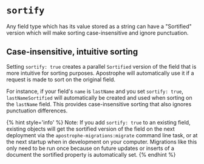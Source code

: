# `sortify`

Any field type which has its value stored as a string can have a "Sortified" version which will make sorting case-insensitive and ignore punctuation.

## Case-insensitive, intuitive sorting

Setting `sortify: true` creates a parallel `Sortified` version of the field that is more intuitive for sorting purposes. Apostrophe will automatically use it if a request is made to sort on the original field.

For instance, if your field's `name` is `lastName` and you set `sortify: true`, `lastNameSortified` will automatically be created and used when sorting on the `lastName` field. This provides case-insensitive sorting that also ignores punctuation differences.

{% hint style='info' %}
Note: If you add `sortify: true` to an existing field, existing objects will get the sortified version of the field on the next deployment via the `apostrophe-migrations:migrate` command line task, or at the next startup when in development on your computer. Migrations like this only need to be run once because on future updates or inserts of a document the sortified property is automatically set.
{% endhint %}
